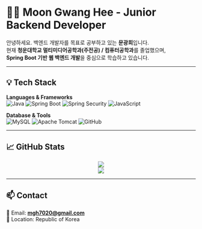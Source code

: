 # 👨‍💻 Moon Gwang Hee - Junior Backend Developer

안녕하세요. 백엔드 개발자를 목표로 공부하고 있는 **문광희**입니다.  
현재 **청운대학교 멀티미디어공학과(주전공) / 컴퓨터공학과**를 졸업했으며,  
**Spring Boot 기반 웹 백엔드 개발**을 중심으로 학습하고 있습니다.

---

## 💡 Tech Stack

**Languages & Frameworks**  
![Java](https://img.shields.io/badge/Java-007396?style=flat-square&logo=OpenJDK&logoColor=white)
![Spring Boot](https://img.shields.io/badge/Spring%20Boot-6DB33F?style=flat-square&logo=Spring%20Boot&logoColor=white)
![Spring Security](https://img.shields.io/badge/Spring%20Security-6DB33F?style=flat-square&logo=Spring%20Security&logoColor=white)
![JavaScript](https://img.shields.io/badge/JavaScript-F7DF1E?style=flat-square&logo=JavaScript&logoColor=black)

**Database & Tools**  
![MySQL](https://img.shields.io/badge/MySQL-4479A1?style=flat-square&logo=MySQL&logoColor=white)
![Apache Tomcat](https://img.shields.io/badge/Apache%20Tomcat-F8DC75?style=flat-square&logo=Apache%20Tomcat&logoColor=black)
![GitHub](https://img.shields.io/badge/GitHub-181717?style=flat-square&logo=GitHub&logoColor=white)

---

## 📈 GitHub Stats

<div align="center">
  <img src="https://github-readme-stats.vercel.app/api?username=moongwanghee&show_icons=true&theme=default&hide_title=true" />
  <br/>
  <img src="https://github-readme-stats.vercel.app/api/top-langs/?username=moongwanghee&layout=compact&theme=default" />
</div>

---

## 📫 Contact

📧 Email: **mgh7020@gmail.com**  
📍 Location: Republic of Korea  
